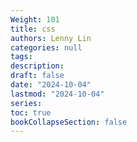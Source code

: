 ```yaml
---
Weight: 101
title: css
authors: Lenny Lin
categories: null
tags: 
description: 
draft: false
date: "2024-10-04"
lastmod: "2024-10-04"
series:
toc: true
bookCollapseSection: false
---
```



<!--more-->





